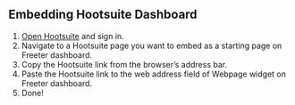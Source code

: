 ## Embedding Hootsuite Dashboard

1. <a href="{{ curItem.homeUrl|e }}" rel="nofollow" target="_blank">Open Hootsuite</a> and sign in.
2. Navigate to a Hootsuite page you want to embed as a starting page on Freeter dashboard.
3. Copy the Hootsuite link from the browser’s address bar.
4. Paste the Hootsuite link to the web address field of Webpage widget on Freeter dashboard.
5. Done!
